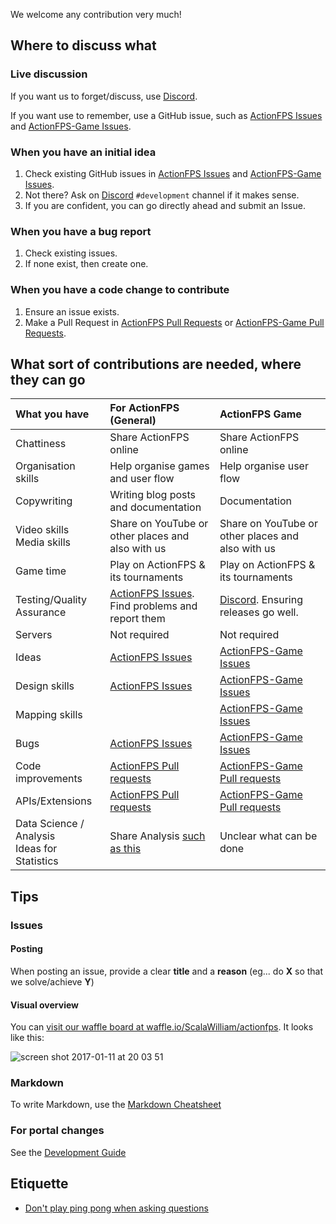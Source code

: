 We welcome any contribution very much!

## Where to discuss what

### Live discussion

If you want us to forget/discuss, use [Discord](https://discord.gg/YB35KE3).

If you want use to remember, use a GitHub issue, such as [ActionFPS Issues](https://github.com/scalawilliam/actionfps/issues) and  [ActionFPS-Game Issues](https://github.com/lucasgautheron/actionfps-game/issues).

### When you have an initial idea

1. Check existing GitHub issues in [ActionFPS Issues](https://github.com/scalawilliam/actionfps/issues) and  [ActionFPS-Game Issues](https://github.com/lucasgautheron/actionfps-game/issues).
2. Not there? Ask on [Discord](https://discord.gg/YB35KE3) `#development` channel if it makes sense.
3. If you are confident, you can go directly ahead and submit an Issue.

### When you have a bug report

1. Check existing issues.
2. If none exist, then create one.

### When you have a code change to contribute

1. Ensure an issue exists.
2. Make a Pull Request in [ActionFPS Pull Requests](https://github.com/scalawilliam/actionfps/pulls) or  [ActionFPS-Game Pull Requests](https://github.com/lucasgautheron/actionfps-game/pulls).

## What sort of contributions are needed, where they can go
| What you have       | For ActionFPS (General)           | ActionFPS Game  |
|:-------------|:-------------|:-----|
| Chattiness | Share ActionFPS online | Share ActionFPS online |
| Organisation skills | Help organise games and user flow | Help organise user flow |
| Copywriting | Writing blog posts and documentation | Documentation |
| Video skills<br>Media skills | Share on YouTube or other places and also with us | Share on YouTube or other places and also with us |
| Game time | Play on ActionFPS & its tournaments | Play on ActionFPS & its tournaments |
| Testing/Quality Assurance | [ActionFPS Issues](https://github.com/scalawilliam/actionfps/issues). Find problems and report them | [Discord](https://discord.gg/YB35KE3). Ensuring releases go well. |
| Servers | Not required | Not required |
| Ideas      | [ActionFPS Issues](https://github.com/scalawilliam/actionfps/issues) | [ActionFPS-Game Issues](https://github.com/lucasgautheron/actionfps-game/issues) |
| Design skills      | [ActionFPS Issues](https://github.com/scalawilliam/actionfps/issues) | [ActionFPS-Game Issues](https://github.com/lucasgautheron/actionfps-game/issues) |
| Mapping skills      |  | [ActionFPS-Game Issues](https://github.com/lucasgautheron/actionfps-game/issues) |
| Bugs      | [ActionFPS Issues](https://github.com/scalawilliam/actionfps/issues) | [ActionFPS-Game Issues](https://github.com/lucasgautheron/actionfps-game/issues) |
| Code improvements      | [ActionFPS Pull requests](https://github.com/scalawilliam/actionfps/pulls) | [ActionFPS-Game Pull requests](https://github.com/lucasgautheron/actionfps-game/pulls) |
| APIs/Extensions | [ActionFPS Pull requests](https://github.com/scalawilliam/actionfps/pulls) | [ActionFPS-Game Pull requests](https://github.com/lucasgautheron/actionfps-game/pulls) |
| Data Science / Analysis<br>Ideas for Statistics | Share Analysis [such as this](https://gist.github.com/ScalaWilliam/4f38055d1d96589c7a7c7a4538d96e7d) | Unclear what can be done |

## Tips

### Issues

#### Posting
When posting an issue, provide a clear **title** and a **reason** (eg... do **X** so that we solve/achieve **Y**)

#### Visual overview

You can [visit our waffle board at waffle.io/ScalaWilliam/actionfps](https://waffle.io/ScalaWilliam/actionfps). It looks like this:

![screen shot 2017-01-11 at 20 03 51](https://cloud.githubusercontent.com/assets/2464813/21847871/2f31e204-d839-11e6-9aed-64aa62281442.png)

### Markdown
To write Markdown, use the [Markdown Cheatsheet](https://github.com/adam-p/markdown-here/wiki/Markdown-Here-Cheatsheet)
### For portal changes
See the [Development Guide](https://github.com/ScalaWilliam/ActionFPS/wiki/Development-Guide)

## Etiquette

* [Don't play ping pong when asking questions](http://woop.us/2108)